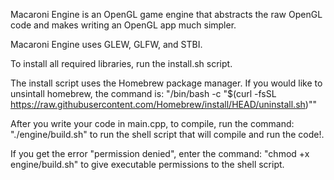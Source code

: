 Macaroni Engine is an OpenGL game engine that abstracts the raw OpenGL code and makes writing an OpenGL app much simpler.

Macaroni Engine uses GLEW, GLFW, and STBI.

To install all required libraries, run the install.sh script.

The install script uses the Homebrew package manager. If you would like to unsintall homebrew, the command is:
"/bin/bash -c "$(curl -fsSL https://raw.githubusercontent.com/Homebrew/install/HEAD/uninstall.sh)""

After you write your code in main.cpp, to compile, run the command: "./engine/build.sh" to run the shell script that will compile and run the code!.

If you get the error "permission denied", enter the command: "chmod +x engine/build.sh" to give executable permissions to the shell script.
